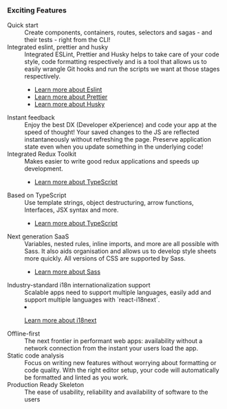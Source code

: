 ### Exciting Features

<dl>
  <dt>Quick start</dt>
  <dd>Create components, containers, routes, selectors and sagas - and their tests - right from the CLI!</dd>
  
  <dt>Integrated eslint, prettier and husky</dt>
  <dd> Integrated ESLint, Prettier and Husky helps to take care of your code style, code formatting respectively and is a tool that allows us to easily wrangle Git hooks and run the scripts we want at those stages respectively. 

  - [Learn more about Eslint](https://github.com/NeoSOFT-Technologies/frontend-reactjs/blob/main/wiki/modules/eslint.md)
  - [Learn more about Prettier](https://github.com/NeoSOFT-Technologies/frontend-reactjs/blob/main/wiki/modules/prettier.md)
  - [Learn more about Husky](https://github.com/NeoSOFT-Technologies/frontend-reactjs/blob/main/wiki/modules/husky.md)
  </dd>
  
  <dt>Instant feedback</dt>
  <dd>Enjoy the best DX (Developer eXperience) and code your app at the speed of thought! Your saved changes to the JS are reflected instantaneously without refreshing the page. Preserve application state even when you update something in the underlying code!</dd>

  <dt>Integrated Redux Toolkit</dt>
  <dd>Makes easier to write good redux applications and speeds up development.

- [Learn more about TypeScript](https://github.com/NeoSOFT-Technologies/frontend-reactjs/blob/main/wiki/modules/redux-toolkit.md)
  </dd>

  <dt>Based on TypeScript</dt>
  <dd>Use template strings, object destructuring, arrow functions, Interfaces, JSX syntax and more.

  - [Learn more about TypeScript](https://github.com/NeoSOFT-Technologies/frontend-reactjs/blob/main/wiki/features/typescript.md)</dd>

  <dt>Next generation SaaS</dt>
  <dd>Variables, nested rules, inline imports, and more are all possible with Sass. It also aids organisation and allows us to develop style sheets more quickly. All versions of CSS are supported by Sass.

  - [Learn more about Sass](https://github.com/NeoSOFT-Technologies/frontend-reactjs/blob/main/wiki/features/sass.md)</dd>

  <dt>Industry-standard i18n internationalization support</dt>
  <dd>Scalable apps need to support multiple languages, easily add and support multiple languages with `react-i18next`.
  
- [Learn more about i18next](https://github.com/NeoSOFT-Technologies/frontend-reactjs/blob/main/wiki/features/i18next.md)</dd>

  <dt>Offline-first</dt>
  <dd>The next frontier in performant web apps: availability without a network connection from the instant your users load the app.</dd>

  <dt>Static code analysis</dt>
  <dd>Focus on writing new features without worrying about formatting or code quality. With the right editor setup, your code will automatically be formatted and linted as you work.</dd>
  
  <dt>Production Ready Skeleton</dt>
  <dd>The ease of usability, reliability and availability of software to the users </dd>
</dl>

